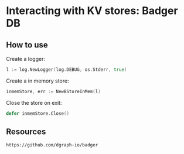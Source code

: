 # Interacting with KV stores: Badger DB
## How to use
Create a logger:
```go
l := log.NewLogger(log.DEBUG, os.Stderr, true)
```
Create a in memory store:
```go
inmemStore, err := NewBStoreInMem(l)
```
Close the store on exit:
```go
defer inmemStore.Close()
```
## Resources
```
https://github.com/dgraph-io/badger
```